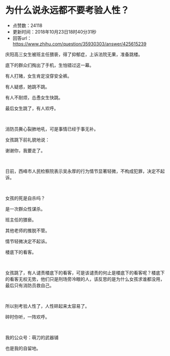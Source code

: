 # 为什么说永远都不要考验人性？
- 点赞数：24118
- 更新时间：2018年10月23日18时40分31秒
- 回答url：https://www.zhihu.com/question/35930303/answer/425615239
<body>
 <p data-pid="OL3MVn0E">庆阳高三女生被班主任猥亵，得了抑郁症，上诉法院无果，准备跳楼。</p>
 <p data-pid="nSGlxjV7">底下的群众们掏出了手机，生怕错过这一幕。</p>
 <p data-pid="EyyQskZ8">有人打赌，女生肯定没穿安全裤。</p>
 <p data-pid="mj0gqzCr">有人疑惑，她跳不跳。</p>
 <p data-pid="9Eq6NVn4">有人不耐烦，怂恿女生快跳。</p>
 <p data-pid="DSu17K_A">最后女生跳了，有人欢呼。</p>
 <p class="ztext-empty-paragraph"><br></p>
 <p data-pid="6mqbvdbz">消防员撕心裂肺地吼，可是事情已经于事无补。</p>
 <p data-pid="fvnN1mtH">女孩跳下前礼貌地说：</p>
 <p data-pid="i4C-SIKJ">谢谢你，我要走了。</p>
 <p class="ztext-empty-paragraph"><br></p>
 <p data-pid="SoxdV7gE">日前，西峰市人民检察院表示吴永厚的行为情节显著轻微，不构成犯罪，决定不起诉。</p>
 <p class="ztext-empty-paragraph"><br></p>
 <p data-pid="P7tvd0sD">女孩的死是自杀吗？</p>
 <p data-pid="lEiKBSpu">是一次群众性谋杀。</p>
 <p data-pid="ThhT3-AA">班主任的猥亵。</p>
 <p data-pid="XF5918I5">其他老师的推脱不管。</p>
 <p data-pid="zA0WrMXl">情节轻微决定不起诉。</p>
 <p data-pid="tAQzbUm-">楼底下的看客。</p>
 <p class="ztext-empty-paragraph"><br></p>
 <p data-pid="939UZ_qv">女孩跳了，有人谴责楼底下的看客，可是该谴责的何止是楼底下的看客呢？楼底下的看客无权无势，他们只是刑场旁冷眼的人，该反思的是为什么女孩求谁都没用，最后只有消防员救自己。</p>
 <p class="ztext-empty-paragraph"><br></p>
 <p data-pid="qPcrqTnq">所以别考验人性了，人性碎起来太容易了。</p>
 <p data-pid="sPAp_DSO">碎时你听，一阵欢呼。</p>
 <p class="ztext-empty-paragraph"><br></p>
 <p data-pid="xjEhso-i">我的公众号：萌刀的武器铺</p>
 <p data-pid="9vtw9wc9">也是我的自留地。</p>
</body>